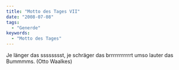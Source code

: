 ```yaml
---
title: "Motto des Tages VII"
date: "2008-07-08"
tags:
  - "Generde"
keywords:
  - "Motto des Tages"
---
```


Je länger das sssssssst, je schräger das brrrrrrrrrrrt umso lauter das Bummmms. (Otto Waalkes)
